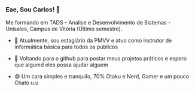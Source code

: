 ### Eae, Sou Carlos! 👋

  Me formando em TADS - Analise e Desenvolvimento de Sistemas - Unisales, Campus de Vitória (Último semestre).

  - 🔭 Atualmente, sou estagiário da PMVV e atuo como instrutor de informática básica para todos os públicos

  - 🌱 Voltando para o github para postar meus projetos práticos e espero que algumd eles possa ajudar alguem

  - 😄 Um cara simples e tranquilo, 70% Otaku e Nerd, Gamer e um pouco Chato u.u 
